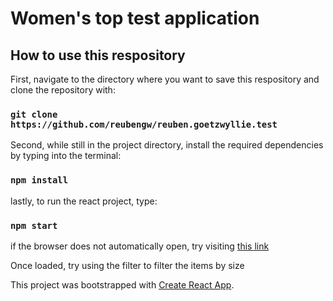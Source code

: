# Women's top test application

## How to use this respository

First, navigate to the directory where you want to save this respository and clone the repository with:

### `git clone https://github.com/reubengw/reuben.goetzwyllie.test`

Second, while still in the project directory, install the required dependencies by typing into the terminal:

### `npm install`

lastly, to run the react project, type:

### `npm start`

if the browser does not automatically open, try visiting [this link](http://localhost:3000/)

Once loaded, try using the filter to filter the items by size

This project was bootstrapped with [Create React App](https://github.com/facebook/create-react-app).
